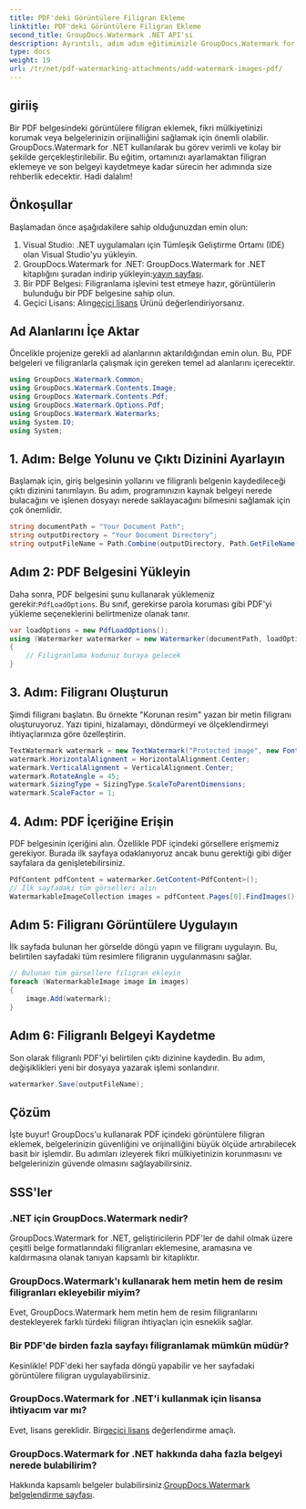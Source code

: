 ```yaml
---
title: PDF'deki Görüntülere Filigran Ekleme
linktitle: PDF'deki Görüntülere Filigran Ekleme
second_title: GroupDocs.Watermark .NET API'si
description: Ayrıntılı, adım adım eğitimimizle GroupDocs.Watermark for .NET'i kullanarak PDF belgelerindeki görüntülere filigran eklemeyi öğrenin. PDF'lerinizi kolayca güvenceye alın.
type: docs
weight: 19
url: /tr/net/pdf-watermarking-attachments/add-watermark-images-pdf/
---
```

## giriiş
Bir PDF belgesindeki görüntülere filigran eklemek, fikri mülkiyetinizi korumak veya belgelerinizin orijinalliğini sağlamak için önemli olabilir. GroupDocs.Watermark for .NET kullanılarak bu görev verimli ve kolay bir şekilde gerçekleştirilebilir. Bu eğitim, ortamınızı ayarlamaktan filigran eklemeye ve son belgeyi kaydetmeye kadar sürecin her adımında size rehberlik edecektir. Hadi dalalım!
## Önkoşullar
Başlamadan önce aşağıdakilere sahip olduğunuzdan emin olun:
1. Visual Studio: .NET uygulamaları için Tümleşik Geliştirme Ortamı (IDE) olan Visual Studio'yu yükleyin.
2.  GroupDocs.Watermark for .NET: GroupDocs.Watermark for .NET kitaplığını şuradan indirip yükleyin:[yayın sayfası](https://releases.groupdocs.com/Watermark/net/).
3. Bir PDF Belgesi: Filigranlama işlevini test etmeye hazır, görüntülerin bulunduğu bir PDF belgesine sahip olun.
4.  Geçici Lisans: Alın[geçici lisans](https://purchase.groupdocs.com/temporary-license/) Ürünü değerlendiriyorsanız.
## Ad Alanlarını İçe Aktar
Öncelikle projenize gerekli ad alanlarının aktarıldığından emin olun. Bu, PDF belgeleri ve filigranlarla çalışmak için gereken temel ad alanlarını içerecektir.
```csharp
using GroupDocs.Watermark.Common;
using GroupDocs.Watermark.Contents.Image;
using GroupDocs.Watermark.Contents.Pdf;
using GroupDocs.Watermark.Options.Pdf;
using GroupDocs.Watermark.Watermarks;
using System.IO;
using System;
```
## 1. Adım: Belge Yolunu ve Çıktı Dizinini Ayarlayın
Başlamak için, giriş belgesinin yollarını ve filigranlı belgenin kaydedileceği çıktı dizinini tanımlayın. Bu adım, programınızın kaynak belgeyi nerede bulacağını ve işlenen dosyayı nerede saklayacağını bilmesini sağlamak için çok önemlidir.
```csharp
string documentPath = "Your Document Path";
string outputDirectory = "Your Document Directory";
string outputFileName = Path.Combine(outputDirectory, Path.GetFileName(documentPath));
```
## Adım 2: PDF Belgesini Yükleyin
 Daha sonra, PDF belgesini şunu kullanarak yüklemeniz gerekir:`PdfLoadOptions`. Bu sınıf, gerekirse parola koruması gibi PDF'yi yükleme seçeneklerini belirtmenize olanak tanır.
```csharp
var loadOptions = new PdfLoadOptions();
using (Watermarker watermarker = new Watermarker(documentPath, loadOptions))
{
    // Filigranlama kodunuz buraya gelecek
}
```
## 3. Adım: Filigranı Oluşturun
Şimdi filigranı başlatın. Bu örnekte "Korunan resim" yazan bir metin filigranı oluşturuyoruz. Yazı tipini, hizalamayı, döndürmeyi ve ölçeklendirmeyi ihtiyaçlarınıza göre özelleştirin.
```csharp
TextWatermark watermark = new TextWatermark("Protected image", new Font("Arial", 8));
watermark.HorizontalAlignment = HorizontalAlignment.Center;
watermark.VerticalAlignment = VerticalAlignment.Center;
watermark.RotateAngle = 45;
watermark.SizingType = SizingType.ScaleToParentDimensions;
watermark.ScaleFactor = 1;
```
## 4. Adım: PDF İçeriğine Erişin
PDF belgesinin içeriğini alın. Özellikle PDF içindeki görsellere erişmemiz gerekiyor. Burada ilk sayfaya odaklanıyoruz ancak bunu gerektiği gibi diğer sayfalara da genişletebilirsiniz.
```csharp
PdfContent pdfContent = watermarker.GetContent<PdfContent>();
// İlk sayfadaki tüm görselleri alın
WatermarkableImageCollection images = pdfContent.Pages[0].FindImages();
```
## Adım 5: Filigranı Görüntülere Uygulayın
İlk sayfada bulunan her görselde döngü yapın ve filigranı uygulayın. Bu, belirtilen sayfadaki tüm resimlere filigranın uygulanmasını sağlar.
```csharp
// Bulunan tüm görsellere filigran ekleyin
foreach (WatermarkableImage image in images)
{
    image.Add(watermark);
}
```
## Adım 6: Filigranlı Belgeyi Kaydetme
Son olarak filigranlı PDF'yi belirtilen çıktı dizinine kaydedin. Bu adım, değişiklikleri yeni bir dosyaya yazarak işlemi sonlandırır.
```csharp
watermarker.Save(outputFileName);
```
## Çözüm
İşte buyur! GroupDocs'u kullanarak PDF içindeki görüntülere filigran eklemek, belgelerinizin güvenliğini ve orijinalliğini büyük ölçüde artırabilecek basit bir işlemdir. Bu adımları izleyerek fikri mülkiyetinizin korunmasını ve belgelerinizin güvende olmasını sağlayabilirsiniz.
## SSS'ler
### .NET için GroupDocs.Watermark nedir?
GroupDocs.Watermark for .NET, geliştiricilerin PDF'ler de dahil olmak üzere çeşitli belge formatlarındaki filigranları eklemesine, aramasına ve kaldırmasına olanak tanıyan kapsamlı bir kitaplıktır.
### GroupDocs.Watermark'ı kullanarak hem metin hem de resim filigranları ekleyebilir miyim?
Evet, GroupDocs.Watermark hem metin hem de resim filigranlarını destekleyerek farklı türdeki filigran ihtiyaçları için esneklik sağlar.
### Bir PDF'de birden fazla sayfayı filigranlamak mümkün müdür?
Kesinlikle! PDF'deki her sayfada döngü yapabilir ve her sayfadaki görüntülere filigran uygulayabilirsiniz.
### GroupDocs.Watermark for .NET'i kullanmak için lisansa ihtiyacım var mı?
 Evet, lisans gereklidir. Bir[geçici lisans](https://purchase.groupdocs.com/temporary-license/) değerlendirme amaçlı.
### GroupDocs.Watermark for .NET hakkında daha fazla belgeyi nerede bulabilirim?
 Hakkında kapsamlı belgeler bulabilirsiniz.[GroupDocs.Watermark belgelendirme sayfası](https://reference.groupdocs.com/Watermark/net/).